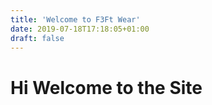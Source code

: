 ```yaml
---
title: 'Welcome to F3Ft Wear'
date: 2019-07-18T17:18:05+01:00
draft: false
---
```

# Hi Welcome to the Site
